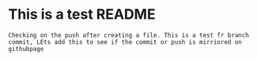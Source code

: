 # This is a test README

    Checking on the push after creating a file. This is a test fr branch commit, LEts add this to see if the commit or push is mirriored on githubpage
    